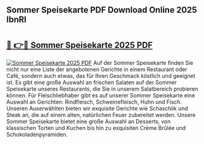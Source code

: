 ## Sommer Speisekarte PDF Download Online 2025 IbnRI

# <h2><a href="http://gc5gdja.nevu.top/?p=Sommer+Speisekarte">🔗 👉🔴 Sommer Speisekarte 2025 PDF</a></h2>

[![Sommer Speisekarte 2025 PDF](https://i.imgur.com/dBaPXMq.png)](http://gc5gdja.nevu.top/?p=Sommer+Speisekarte)
Auf der Sommer Speisekarte finden Sie nicht nur eine Liste der angebotenen Gerichte in einem Restaurant oder Café, sondern auch etwas, das für Ihren Geschmack köstlich und geeignet ist. Es gibt eine große Auswahl an frischen Salaten auf der Sommer Speisekarte unseres Restaurants, die Sie in unserem Salatbereich probieren können. Für Fleischliebhaber gibt es auf unserer Sommer Speisekarte eine Auswahl an Gerichten: Rindfleisch, Schweinefleisch, Huhn und Fisch. Unseren Auserwählten bieten wir exquisite Gerichte wie Schaschlik und Steak an, die auf einem alten, natürlichen Feuer zubereitet werden. Unsere Sommer Speisekarte bietet eine große Auswahl an Desserts, von klassischen Torten und Kuchen bis hin zu exquisiten Crème Brûlée und Schokoladenpyramiden.
